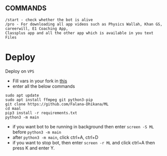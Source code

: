 
## COMMANDS
```
/start - check whether the bot is alive 
/pro - For downloading all app videos such as Physics Wallah, Khan GS, careerwill, E1 Coaching App,
Classplus app and all the other app which is available in you text Files
``` 

# Deploy
Deploy on `VPS`
- Fill vars in your fork in [this](https://github.com/Falana-Dhikana/ML/main)
- enter all the below commands

```
sudo apt update
sudo apt install ffmpeg git python3-pip
git clone https://github.com/Falana-Dhikana/ML
cd maal 
pip3 install -r requirements.txt
python3 -m main
```

- if you want bot to be running in background then enter `screen -S ML` before `python3 -m main` 
- after `python3 -m main`, click ctrl+A, ctrl+D
- if you want to stop bot, then enter `screen -r ML` and click ctrl+A then press K and enter Y.

